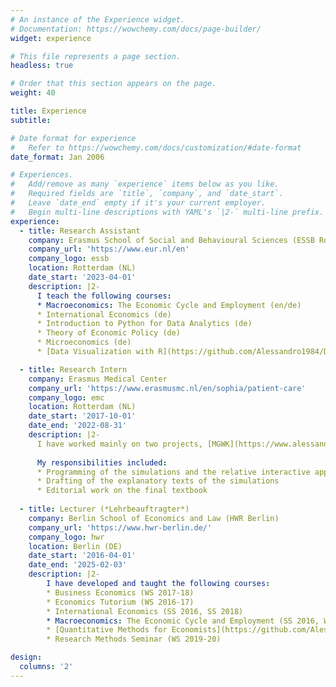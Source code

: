 ```yaml
---
# An instance of the Experience widget.
# Documentation: https://wowchemy.com/docs/page-builder/
widget: experience

# This file represents a page section.
headless: true

# Order that this section appears on the page.
weight: 40

title: Experience
subtitle:

# Date format for experience
#   Refer to https://wowchemy.com/docs/customization/#date-format
date_format: Jan 2006

# Experiences.
#   Add/remove as many `experience` items below as you like.
#   Required fields are `title`, `company`, and `date_start`.
#   Leave `date_end` empty if it's your current employer.
#   Begin multi-line descriptions with YAML's `|2-` multi-line prefix.
experience:
  - title: Research Assistant
    company: Erasmus School of Social and Behavioural Sciences (ESSB Rotterdam)
    company_url: 'https://www.eur.nl/en'
    company_logo: essb
    location: Rotterdam (NL)
    date_start: '2023-04-01'
    description: |2-
      I teach the following courses:
      * Macroeconomics: The Economic Cycle and Employment (en/de)
      * International Economics (de)
      * Introduction to Python for Data Analytics (de)
      * Theory of Economic Policy (de)
      * Microeconomics (de)
      * [Data Visualization with R](https://github.com/Alessandro1984/Data-visualisation-with-R) (en)

  - title: Research Intern
    company: Erasmus Medical Center
    company_url: 'https://www.erasmusmc.nl/en/sophia/patient-care'
    company_logo: emc
    location: Rotterdam (NL)
    date_start: '2017-10-01'
    date_end: '2022-08-31' 
    description: |2-
      I have worked mainly on two projects, [MGWK](https://www.alessandrobramucci.com/project/mgwk/), short for *Modelltheoretische Grundlagen wirtschaftspolitischer Kontroversen*, and [WIPOSIM](https://www.alessandrobramucci.com/project/wiposim/) - The economic policy simulator. Goal of the two projects was to develop online tools to teach Macroeconomics in an interactive and engaging way using some simple simulations. Both projects have been developed entirely in R/RStudio and numerous other packages (shiny, plotly, bookdown, etc.).
      
      My responsibilities included:
      * Programming of the simulations and the relative interactive applications
      * Drafting of the explanatory texts of the simulations
      * Editorial work on the final textbook
        
  - title: Lecturer (*Lehrbeauftragter*)
    company: Berlin School of Economics and Law (HWR Berlin)
    company_url: 'https://www.hwr-berlin.de/'
    company_logo: hwr
    location: Berlin (DE)
    date_start: '2016-04-01'
    date_end: '2025-02-03'
    description: |2-
        I have developed and taught the following courses:
        * Business Economics (WS 2017-18)
        * Economics Tutorium (WS 2016-17)
        * International Economics (SS 2016, SS 2018)
        * Macroeconomics: The Economic Cycle and Employment (SS 2016, WS 2016-17, SS 2017, SS 2018, WS 2018-19, SS 2019)
        * [Quantitative Methods for Economists](https://github.com/Alessandro1984/quant_methods_HWR_21-22) (WS 2017-18, WS 2018-19, WS 2019-20, WS 2020-21, WS 2021-22, WS 2022-23, WS 2023-24, WS 2024-25)
        * Research Methods Seminar (WS 2019-20)

design:
  columns: '2'
---
```

